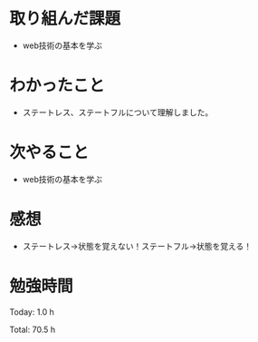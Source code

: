 # 取り組んだ課題
- web技術の基本を学ぶ

# わかったこと
- ステートレス、ステートフルについて理解しました。  

# 次やること
- web技術の基本を学ぶ

# 感想
- ステートレス→状態を覚えない！ステートフル→状態を覚える！

# 勉強時間
Today: 1.0 h

Total: 70.5 h
